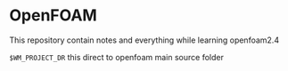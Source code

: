 # OpenFOAM

This repository contain notes and everything while learning openfoam2.4


`$WM_PROJECT_DR` this direct to openfoam main source folder
